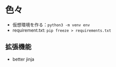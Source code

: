 # 色々
- 仮想環境を作る：```python3 -m venv env```
- requirement.txt: ```pip freeze > requirements.txt```
## 拡張機能
- better jinja